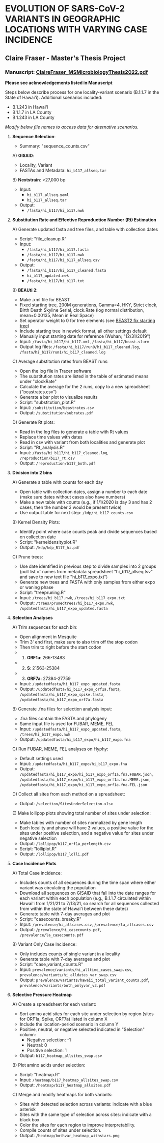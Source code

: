 # EVOLUTION OF SARS-CoV-2 VARIANTS IN GEOGRAPHIC LOCATIONS WITH VARYING CASE INCIDENCE

## Claire Fraser - Master's Thesis Project

### Manuscript: [ClaireFraser_MSMicrobiologyThesis2022.pdf](https://github.com/fraserclaire/SARS-CoV-2_evolutionaryAnalysis/blob/main/ClaireFraser_MSMicrobiologyThesis2022.pdf)

**Please see acknowledgements listed in Manuscript**

Steps below describe process for one locality-variant scenario (B.1.1.7 in the State of Hawai'i). 
Additional scenarios included: 
- B.1.243 in Hawai'i
- B.1.1.7 in LA County
- B.1.243 in LA County

_Modify below file names to access data for alternative scenarios._

1. **Sequence Selection**: 
   - Summary: "sequence_counts.csv"

   A) **GISAID**:
      - Locality, Variant
      - FASTAs and Metadata: `hi_b117_allseq.tar`

   B) **Nextstrain**: >27,000 bp
      - Input: 
        - `hi_b117_allseq.yaml`
        - `hi_b117_allseq.tar`
      - Output: 
        - `/fasta/hi_b117/hi_b117.nwk`

2. **Substitution Rate and Effective Reproduction Number (Rt) Estimation**
   
   A) Generate updated fasta and tree files, and table with collection dates
      - Script: "file_cleanup.R"
      - Input: 
        - `/fasta/hi_b117/hi_b117.fasta`
        - `/fasta/hi_b117/hi_b117.nwk`
        - `/fasta/hi_b117/hi_b117_allseq.csv`
      - Output: 
        - `/fasta/hi_b117/hi_b117_cleaned.fasta`
        - `hi_b117_updated.nwk`
        - `/fasta/hi_b117/hi_b117.txt`

   B) **BEAUti 2**: 
      - Make .xml file for BEAST
      - Fixed starting tree, 200M generations, Gamma=4, HKY, Strict clock, Birth Death Skyline Serial, clock.Rate (log normal distribution, mean=0.00135, Mean in Real Space)
      - Set operator weight to 0 for tree elements (see [BEAST2 fix starting tree](https://www.beast2.org/fix-starting-tree/))
      - Include starting tree in newick format, all other settings default
      - Manually input starting date for reference (Wuhan; "12/31/2019")
      - Input: `/fasta/hi_b117/hi_b117.xml`, `/fasta/hi_b117/beast.slurm`
      - Output log files: `/fasta/hi_b117/run0/hi_b117_cleaned.log`, `/fasta/hi_b117/run1/hi_b117_cleaned.log`

   C) Average substitution rates from BEAST runs:
      - Open the log file in Tracer software
      - The substitution rates are listed in the table of estimated means under "clockRate"
      - Calculate the average for the 2 runs, copy to a new spreadsheet ("beastrates.csv")
      - Generate a bar plot to visualize results
      - Script: "substitution_plot.R"
      - Input: `/substitution/beastrates.csv`
      - Output: `/substitution/subrates.pdf`

   D) Generate Rt plots:
      - Read in the log files to generate a table with Rt values
      - Replace time values with dates
      - Read in csv with variant from both localities and generate plot
      - Script: "Rt_analysis.R"
      - Input: `/fasta/hi_b117/hi_b117_cleaned.log`, `/reproduction/b117_rt.csv`
      - Output: `/reproduction/b117_both.pdf`

3. **Division into 2 bins**
   
   A) Generate a table with counts for each day
      - Open table with collection dates, assign a number to each date (make sure dates without cases also have numbers)
      - Make a new table with counts (e.g., if 1/1/2020 is day 3 and has 2 cases, then the number 3 would be present twice)
      - Use output table for next step: `/kdp/hi_b117_counts.csv`

   B) Kernel Density Plots:
      - Identify point where case counts peak and divide sequences based on collection date
      - Script: "kerneldensityplot.R"
      - Output: `/kdp/kdp_B117_hi.pdf`

   C) Prune trees:
      - Use date identified in previous step to divide samples into 2 groups (pull list of names from metadata spreadsheet "hi_b117_allseq.tsv" and save to new text file "hi_b117_expo.txt")
      - Generate new trees and FASTA with only samples from either expo or waning phase
      - Script: "treepruning.R"
      - Input: `/trees/hi_b117.nwk`, `/trees/hi_b117_expo.txt`
      - Output: `/trees/prunedtrees/hi_b117_expo.nwk`, `/updatedfasta/hi_b117_expo_updated.fasta`

4. **Selection Analyses**
   
   A) Trim sequences for each bin:
      - Open alignment in Mesquite
      - Trim 3' end first, make sure to also trim off the stop codon
      - Then trim to right before the start codon
      - 1) **ORF1a**: 266-13483
      - 2) **S**: 21563-25384
      - 3) **ORF7a**: 27394-27759
      - Input: `/updatedfasta/hi_b117_expo_updated.fasta`
      - Output: `/updatedfasta/hi_b117_expo_orf1a.fasta`, `/updatedfasta/hi_b117_expo_spike.fasta`, `/updatedfasta/hi_b117_expo_orf7a.fasta`

   B) Generate .fna files for selection analysis input:
      - .fna files contain the FASTA and phylogeny
      - Same input file is used for FUBAR, MEME, FEL
      - Input: `/updatedfasta/hi_b117_expo_updated.fasta`, `/trees/hi_b117_expo.nwk`
      - Output: `/updatedfasta/hi_b117_expo/hi_b117_expo.fna`

   C) Run FUBAR, MEME, FEL analyses on Hyphy:
      - Default settings used
      - Input: `/updatedfasta/hi_b117_expo/hi_b117_expo.fna`
      - Output: `/updatedfasta/hi_b117_expo/hi_b117_expo_orf1a.fna.FUBAR.json`, `/updatedfasta/hi_b117_expo/hi_b117_expo_orf1a.fna.MEME.json`, `/updatedfasta/hi_b117_expo/hi_b117_expo_orf1a.fna.FEL.json`

   D) Collect all sites from each method on a spreadsheet:
      - Output: `/selection/SitesUnderSelection.xlsx`

   E) Make lollipop plots showing total number of sites under selection:
      - Make tables with number of sites normalized by gene length
      - Each locality and phase will have 2 values, a positive value for the sites under positive selection, and a negative value for sites under negative selection
      - Output: `/lollipop/b117_orf1a_perlength.csv`
      - Script: "lolliplot.R"
      - Output: `/lollipop/b117_lolli.pdf`

5. **Case Incidence Plots**
   
   A) Total Case incidence:
      - Includes counts of all sequences during the time span where either variant was circulating the population
      - Download all sequences on GISAID that fall into the date ranges for each variant within each population (e.g., B.1.1.7 circulated within Hawai'i from 1/21/21 to 7/13/21, so search for all sequences collected from within the state of Hawai'i between these dates)
      - Generate table with 7-day averages and plot
      - Script: "casecounts_breaky.R"
      - Input: `/prevalence/hi_allcases.csv`, `/prevalence/la_allcases.csv`
      - Output: `/prevalence/hi_casecounts.pdf`, `/prevalence/la_casecounts.pdf`

   B) Variant Only Case Incidence:
      - Only includes counts of single variant in a locality
      - Generate table with 7-day averages and plot
      - Script: "case_variant_counts.R"
      - Input: `prevalence/variants/hi_alltime_cases_swap.csv`, `prevalence/variants/hi_alldates_var_swap.csv`
      - Output: `prevalence/variants/hawaii_total_variant_counts.pdf`, `prevalence/variants/both_onlyvar_v3.pdf`

6. **Selective Pressure Heatmap**

   A) Create a spreadsheet for each variant:
      - Sort amino acid sites for each site under selection by region (sites for ORF1a, Spike, ORF7a) listed in column X
      - Include the location-period scenario in column Y
      - Positive, neutral, or negative selected indicated in "Selection" column:
        - Negative selection: -1
        - Neutral: 0
        - Positive selection: 1
      - Output: `b117_heatmap_allsites_swap.csv`

   B) Plot amino acids under selection:
      - Script: "heatmap.R"
      - Input: `/heatmap/b117_heatmap_allsites_swap.csv`
      - Output: `/heatmap/b117_heatmap_allsites.pdf`

   C) Merge and modify heatmaps for both variants:
      - Sites with detected selection across variants: indicate with a blue asterisk
      - Sites with the same type of selection across sites: indicate with a black box
      - Color the sites for each region to improve interpretability.
      - Compile counts of sites under selection.
      - Output: `/heatmap/bothvar_heatmap_withstars.png`

